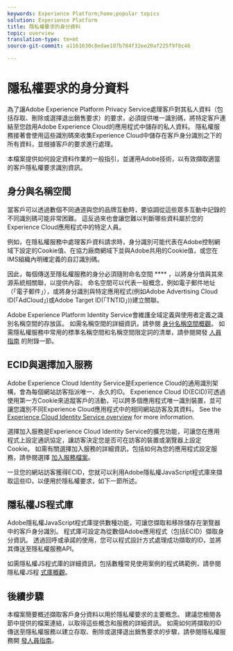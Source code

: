 ```yaml
---
keywords: Experience Platform;home;popular topics
solution: Experience Platform
title: 隱私權要求的身分資料
topic: overview
translation-type: tm+mt
source-git-commit: a1161630c8edae107b784f32ee20af225f9f8c46

---
```



# 隱私權要求的身分資料

為了讓Adobe Experience Platform Privacy Service處理客戶對其私人資料（包括存取、刪除或選擇退出銷售要求）的要求，必須提供唯一識別碼，將特定客戶連結至您啟用Adobe Experience Cloud的應用程式中儲存的私人資料。 隱私權服務接著會使用這些識別碼來收集Experience Cloud中儲存在客戶身分識別之下的所有資料，並根據客戶的要求進行處理。

本檔案提供如何設定資料作業的一般指引，並運用Adobe技術，以有效擷取適當的客戶隱私權要求識別資訊。

## 身分與名稱空間

當客戶可以透過數個不同通道與您的品牌互動時，要協調從這些眾多互動中記錄的不同識別碼可能非常困難。 這反過來也會讓您難以判斷哪些資料屬於您的Experience Cloud應用程式中的特定人員。

例如，在隱私權服務中處理客戶資料請求時，身分識別可能代表在Adobe控制網域下設定的Cookie值、在協力廠商網域下並與Adobe共用的Cookie值，或您在IMS組織內明確定義的自訂識別碼。

因此，每個傳送至隱私權服務的身分必須隨附命名空間 **** ，以將身分值與其來源系統相關聯，以提供內容。 命名空間可以代表一般概念，例如電子郵件地址（「電子郵件」），或將身分識別與特定應用程式(例如Adobe Advertising Cloud ID(「AdCloud」)或Adobe Target ID(「TNTID」))建立關聯。

Adobe Experience Platform Identity Service會維護全域定義與使用者定義之識別名稱空間的存放區。 如需名稱空間的詳細資訊，請參閱 [身分名稱空間概觀](../identity-service/namespaces.md)。 如需隱私權服務中常用的標準名稱空間和名稱空間限定詞的清單，請參閱開發 [人員指南](api/appendix.md) 的附錄一節。

## ECID與選擇加入服務

Adobe Experience Cloud Identity Service是Experience Cloud的通用識別架構，會為每個網站訪客指派唯一、永久的ID。 Experience Cloud ID(ECID)可透過使用第一方Cookie來追蹤客戶的活動，可以跨多個應用程式唯一識別裝置，並可讓您識別不同Experience Cloud應用程式中的相同網站訪客及其資料。 See the [Experience Cloud Identity Service overview](https://docs.adobe.com/content/help/zh-Hant/id-service/using/intro/overview.html) for more information.

選擇加入服務是Experience Cloud Identity Service的擴充功能，可讓您在應用程式上設定通訊協定，讓訪客決定您是否可在訪客的裝置或瀏覽器上設定Cookie。 如需有關選擇加入服務的詳細資訊，包括如何為您的應用程式設定服務，請參閱選擇 [加入服務檔案](https://docs.adobe.com/content/help/zh-Hant/id-service/using/implementation/opt-in-service/optin-overview.html)。

一旦您的網站訪客獲得ECID，您就可以利用Adobe隱私權JavaScript程式庫來擷取這些ID，以便用於隱私權要求，如下一節所述。

## 隱私權JS程式庫

Adobe隱私權JavaScript程式庫提供數種功能，可讓您擷取和移除儲存在瀏覽器中的客戶身分識別。 程式庫可設定為從數個Adobe應用程式（包括ECID）擷取身分資訊。 透過回呼或承諾的使用，您可以程式設計方式處理成功擷取的ID，並將其傳送至隱私權服務API。

如需隱私權JS程式庫的詳細資訊，包括數種常見使用案例的程式碼範例，請參閱隱私權JS程 [式庫概觀](js-library.md)。

## 後續步驟

本檔案簡要概述擷取客戶身分資料以用於隱私權要求的主要概念。 建議您檢閱各節中提供的檔案連結，以取得這些概念和服務的詳細資訊。 如需如何將擷取的ID傳送至隱私權服務以建立存取、刪除或選擇退出銷售要求的步驟，請參閱隱私權服務開 [發人員指南](api/getting-started.md)。